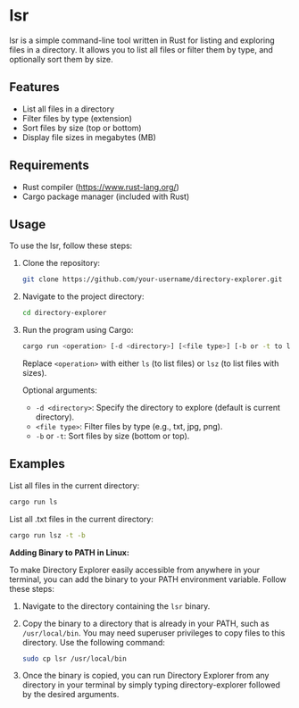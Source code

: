 # lsr

lsr is a simple command-line tool written in Rust for listing and exploring files in a directory. It allows you to list all files or filter them by type, and optionally sort them by size.

## Features

- List all files in a directory
- Filter files by type (extension)
- Sort files by size (top or bottom)
- Display file sizes in megabytes (MB)

## Requirements

- Rust compiler (https://www.rust-lang.org/)
- Cargo package manager (included with Rust)

## Usage

To use the lsr, follow these steps:

1. Clone the repository:

    ```bash
    git clone https://github.com/your-username/directory-explorer.git
    ```

2. Navigate to the project directory:

    ```bash
    cd directory-explorer
    ```

3. Run the program using Cargo:

    ```bash
    cargo run <operation> [-d <directory>] [<file type>] [-b or -t to list top or bottom size]
    ```

   Replace `<operation>` with either `ls` (to list files) or `lsz` (to list files with sizes).
   
   Optional arguments:
   - `-d <directory>`: Specify the directory to explore (default is current directory).
   - `<file type>`: Filter files by type (e.g., txt, jpg, png).
   - `-b` or `-t`: Sort files by size (bottom or top).

## Examples

List all files in the current directory:
```bash
cargo run ls
```


List all .txt files in the current directory:
```bash
cargo run lsz -t -b
```



**Adding Binary to PATH in Linux:**

To make Directory Explorer easily accessible from anywhere in your terminal, you can add the binary to your PATH environment variable. Follow these steps:

1. Navigate to the directory containing the `lsr` binary.

2. Copy the binary to a directory that is already in your PATH, such as `/usr/local/bin`. You may need superuser privileges to copy files to this directory. Use the following command:

   ```bash
   sudo cp lsr /usr/local/bin


3. Once the binary is copied, you can run Directory Explorer from any directory in your terminal by simply typing directory-explorer followed by the desired arguments.
